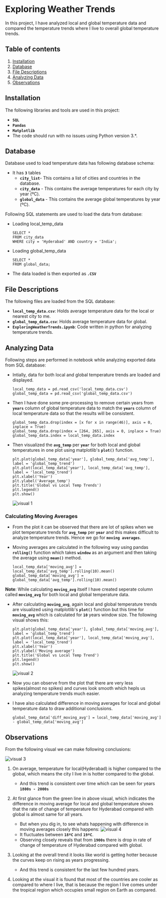 # Exploring Weather Trends
In this project, I have analyzed local and global temperature data and compared the temperature trends where I live to overall global temperature trends.

## Table of contents
1. [Installation](#installation)
2. [Database](#database)
3. [File Descriptions](#files)
4. [Analyzing Data](#analyze)
5. [Observations](#observations)

## Installation
The following libraries and tools are used in this project:
- **`SQL`**
- **`Pandas`**
- **`Matplotlib`**
- The code should run with no issues using Python version 3.*.

## Database
Database used to load temperature data has following database schema:
- It has **`3`** tables
  - **`city_list`**- This contains a list of cities and countries in the database.
  - **`city_data`** - This contains the average temperatures for each city by year (ºC).
  - **`global_data`** - This contains the average global temperatures by year (ºC).

Following SQL statements are used to load the data from database:
- Loading local_temp_data
    ```
    SELECT *
    FROM city_data
    WHERE city = 'Hyderabad' AND country = 'India';
    ```
- Loading global_temp_data
    ```
    SELECT *
    FROM global_data;
    ```
- The data loaded is then exported as **`.CSV`**

## File Descriptions
The following files are loaded from the SQL database:
- **`local_temp_data.csv`**: Holds average temperature data for the local or nearest city to me.
- **`global_temp_data.csv`**: Holds average temperature data for global.
- **`ExploringWeatherTrends.ipynb`**: Code written in python for analyzing temperature trends.

## Analyzing Data
Following steps are performed in notebook while analyzing exported data from SQL database:
- Intially, data for both local and global temperature trends are loaded and displayed.
    ```
    local_temp_data = pd.read_csv('local_temp_data.csv')
    global_temp_data = pd.read_csv('global_temp_data.csv')
    ```

- Then I have done some pre-processing to remove certain years from **`years`** column of global temperature data to match the **`years`** column of local temperature data so that the results will be consistent.
    ```
    global_temp_data.drop(index = [x for x in range(46)], axis = 0, inplace = True)
    global_temp_data.drop(index = [264, 265], axis = 0, inplace = True)
    global_temp_data.index = local_temp_data.index
    ```

- Then visualized the **`avg_temp`** per **`year`** for both local and global temperatures in one plot using matplotlib's **`plot()`** function.
    ```
    plt.plot(global_temp_data['year'], global_temp_data['avg_temp'], label = 'global_temp_trend')
    plt.plot(local_temp_data['year'], local_temp_data['avg_temp'], label = 'local_temp_trend')
    plt.xlabel('Year')
    plt.ylabel('Average_temp')
    plt.title('Global vs Local Temp Trends')
    plt.legend()
    plt.show()
    ```
    ![visual 1](https://i.imgur.com/31ahc7v.png)
### Calculating Moving Averages
- From the plot it can be observed that there are lot of spikes when we plot temperature trends for **`avg_temp`** per **`year`** and this makes difficult to analyze temperature trends. Hence we go for **`moving averages`**.

- Moving averages are calculated in the following way using pandas **`rolling()`** function which takes **`window`** as an argument and then taking the average using **`mean()`** method.
    ```
    local_temp_data['moving_avg'] = local_temp_data['avg_temp'].rolling(10).mean()
    global_temp_data['moving_avg'] = global_temp_data['avg_temp'].rolling(10).mean()
    ```
**Note**: While calculating **`moving_avg`** itself I have created seperate column called **`moving_avg`** for both local and global temperature data.

- After calculating **`moving_avg`**, again local and global temperature trends are visualized using matplotlib's **`plot()`** function but this time for **`moving_avg`** which is calculated for **`10`** years window size. The following visual shows this:
    ```
    plt.plot(global_temp_data['year'], global_temp_data['moving_avg'], label = 'global_temp_trend')
    plt.plot(local_temp_data['year'], local_temp_data['moving_avg'], label = 'local_temp_trend')
    plt.xlabel('Year')
    plt.ylabel('Moving average')
    plt.title('Global vs Local Temp Trend')
    plt.legend()
    plt.show()
    ```
    ![visual 2](https://i.imgur.com/cCuny9O.png)

- Now you can observe from the plot that there are very less spikes(almost no spikes) and curves look smooth which hepls us analyzing temperature trends much easier.

- I have also calculated difference in moving averages for local and global temperature data to draw additional conclusions.
    ```
    global_temp_data['diff_moving_avg'] = local_temp_data['moving_avg'] - global_temp_data['moving_avg']
    ```

## Observations
From the following visual we can make following conclusions:

![visual 3](https://i.imgur.com/otYyEez.png)

1. On average, temperature for local(Hyderabad) is higher compared to the global, which means the city I live in is hotter compared to the global.
    - And this trend is consistent over time which can be seen for years **`1800s - 2000s`**

2. At first glance from the green line in above visual, which indicates the difference in moving average for local and global temperature shows that the rate of change of temperature for Hyderabad compared with global is almost same for all years.
    - But when you dig in, to see whats happening with difference in moving averages closely this happens:
    ![visual 4](https://i.imgur.com/F2tR6E7.png)
    - It fluctuates between **`18ºC`** and **`19ºC`**.
    - Observing closely reveals that from **`1900s`** there is drop in rate of change of temperature of Hyderabad compared with global.

3. Looking at the overall trend it looks like world is getting hotter because the curves keep on rising as years progressing.
    - And this trend is consistent for the last few hundred years.

4. Looking at the visual it is found that most of the countries are cooler as compared to where I live, that is because the region I live comes under the tropical region which occupies small region on Earth as compared.
